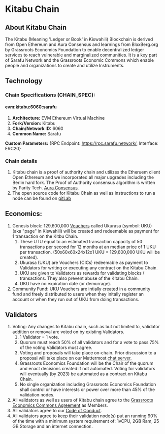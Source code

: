 # Kitabu Chain

## About Kitabu Chain

The Kitabu (Meaning 'Ledger or Book' in Kiswahili) Blockchain is derived from Open Ethereum and Aura Consensus and learnings from BloxBerg.org by Grassroots Economics Foundation to enable decentralized ledger services to reach vulnerable and marginalized communities. It is a key part of Sarafu Network and the Grassroots Economic Commons which enable people and organizations to create and utilize Instruments.

## Technology

### **Chain Specifications (CHAIN_SPEC):**

#### evm:kitabu:6060:sarafu

1. **Architecture:** EVM Ethereum Virtual Machine
2. **Fork/Version:** Kitabu
3. **Chain/Network ID:** 6060
4. **Common Name:** Sarafu


**Custom Parameters:** {RPC Endpoint: https://rpc.sarafu.network/, Interface: ERC20}

### Chain details

1. Kitabu chain is a proof of authority chain and utilizes the Etheruem client Open Ethereum and we incorporated all major upgrades including the Berlin hard fork. The Proof of Authority consensus algorithm is written by Parity Tech. [Aura Consensus](https://openethereum.github.io/Aura).
1. The open source code for Kitabu Chain as well as instructions to run a node can be found on [gitLab](https://gitlab.com/grassrootseconomics/kitabu-chain)

## Economics:
1. Genesis block: 129,600,000 [Vouchers](/commons/license/#instruments) called Ukurasa (symbol: UKU) (aka "page" in Kiswahili) will be created and redeemable as payment for 1 transaction on the Kitbu Chain. 
    1. These UTU equal to an estimated transaction capacity of 50 transactions per second for 12 months at an median price of 1 UKU per transaction. (50x60x60x24x12x1 UKU = 129,600,000 UKU will be created).
    1. Ukurasa (UKU) are Vouchers (CICs) redeemable as payment to Validators for writing or executing any contract on the Kitabu Chain.
    1. UKU are given to Validators as rewards for validating blocks / transactions. They also prevent abuse of the Kitabu Chain.
    1. UKU have no expiration date (or demurrage).
1. Community Fund: UKU Vouchers are intially created in a community fund and freely distributed to users when they initally register an account or when they run out of UKU from doing transactions. 

## Validators
1. Voting: Any changes to Kitabu chain, such as but not limited to, validator addition or removal are voted on by existing Validators.
    1. 1 Validator = 1 vote.
    1. Quorum must reach 50% of all validators and for a vote to pass 75% of the voting Validators must agree.
    1. Voting and proposals will take place on-chain. Prior discussion to a proposal will take place on our Mattermost [chat server](https://chat.grassrootseconomics.net/cic/channels/kitabu-governance). 
    1. Grassroots Economics Foundation will be the Chair of the quorum and enact decisions created if not automated. Voting for validators will eventually (by 2023) be automated as a contract on Kitabu Chain.
    1. No single organization including Grassroots Economics Foundation shall control or have interests or power over more than 45% of the validation nodes.
1. All validators as well as users of Kitabu chain agree to the [Grassroots Economics Commons Agreement](/commons/agreement/) as Members.
1. All validators agree to our [Code of Conduct](/community/conduct/).
1. All validators agree to keep their validation node(s) put an running 90% of the time with a minimum system requirement of: 1vCPU, 2GB Ram, 25 GB Storage and an internet connection.


